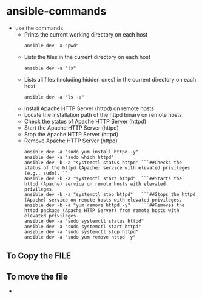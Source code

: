 # ansible-commands 
- use the commands
  - Prints the current working directory on each host 
    ```
    ansible dev -a "pwd"
    ``` 
  - Lists the files in the current directory on each host
    ```
    ansible dev -a "ls"
    ```
  - Lists all files (including hidden ones) in the current directory on each host
    ```
    ansible dev -a "ls -a"
    ```
  - Install Apache HTTP Server (httpd) on remote hosts
  - Locate the installation path of the httpd binary on remote hosts
  - Check the status of Apache HTTP Server (httpd)
  - Start the Apache HTTP Server (httpd)
  - Stop the Apache HTTP Server (httpd)
  - Remove Apache HTTP Server (httpd)
    ```
    ansible dev -a "sudo yum install httpd -y"
    ansible dev -a "sudo which httpd"
    ansible dev -b -a "systemctl status httpd" ```##Checks the status of the httpd (Apache) service with elevated privileges (e.g., sudo).```
    ansible dev -b -a "systemctl start httpd"  ```##Starts the httpd (Apache) service on remote hosts with elevated privileges.
    ansible dev -b -a "systemctl stop httpd"   ```##Stops the httpd (Apache) service on remote hosts with elevated privileges.
    ansible dev -b -a "yum remove httpd -y"    ```##Removes the httpd package (Apache HTTP Server) from remote hosts with elevated privileges.
    ansible dev -a "sudo systemctl status httpd"
    ansible dev -a "sudo systemctl start httpd"
    ansible dev -a "sudo systemctl stop httpd"
    ansible dev -a "sudo yum remove httpd -y"
    ```
    
    
## To Copy the FILE

## To move the file
- 


